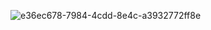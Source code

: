 ![e36ec678-7984-4cdd-8e4c-a3932772ff8e](https://github.com/rahul-3003/rahul-3003/assets/153639089/28377316-10c3-41c0-80ab-dca5b766f350)


